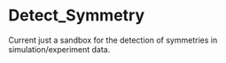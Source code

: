 # Detect_Symmetry

Current just a sandbox for the detection of symmetries in simulation/experiment data.